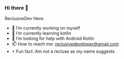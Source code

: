 ### Hi there 👋


<!--**reclusiveDev/reclusiveDev** is a ✨ _special_ ✨ repository because its `README.md` (this file) appears on your GitHub profile.-->

ReclusiveDev Here:

- 🔭 I’m currently working on myself
- 🌱 I’m currently learning kotlin
- 🤔 I’m looking for help with Android Kotlin
- 📫 How to reach me: reclusivedeveloper@gmail.com
- ⚡ Fun fact: Am not a recluse as my name suggests
